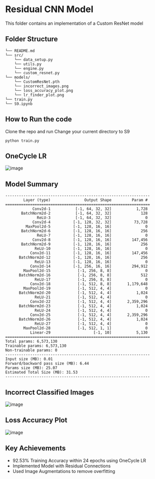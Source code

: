 # Residual CNN Model

This folder contains an implementation of a Custom ResNet model

## Folder Structure
```
└── README.md
└── src/
    └── data_setup.py
    └── utils.py
    └── engine.py
    └── custom_resnet.py
└── models/
    └── CustomResNet.pth
    └── incorrect_images.png
    └── loss_accuracy_plot.png
    └── lr_finder_plot.png
└── train.py
└── S9.ipynb
```

## How to Run the code
Clone the repo and run
Change your current directory to S9
```
python train.py
```

## OneCycle LR
![image](https://github.com/selvaraj-sembulingam/ERA-V1/assets/66372829/40bbedb3-33ed-491b-a0d4-0015d115590f)

## Model Summary

```
----------------------------------------------------------------
        Layer (type)               Output Shape         Param #
================================================================
            Conv2d-1           [-1, 64, 32, 32]           1,728
       BatchNorm2d-2           [-1, 64, 32, 32]             128
              ReLU-3           [-1, 64, 32, 32]               0
            Conv2d-4          [-1, 128, 32, 32]          73,728
         MaxPool2d-5          [-1, 128, 16, 16]               0
       BatchNorm2d-6          [-1, 128, 16, 16]             256
              ReLU-7          [-1, 128, 16, 16]               0
            Conv2d-8          [-1, 128, 16, 16]         147,456
       BatchNorm2d-9          [-1, 128, 16, 16]             256
             ReLU-10          [-1, 128, 16, 16]               0
           Conv2d-11          [-1, 128, 16, 16]         147,456
      BatchNorm2d-12          [-1, 128, 16, 16]             256
             ReLU-13          [-1, 128, 16, 16]               0
           Conv2d-14          [-1, 256, 16, 16]         294,912
        MaxPool2d-15            [-1, 256, 8, 8]               0
      BatchNorm2d-16            [-1, 256, 8, 8]             512
             ReLU-17            [-1, 256, 8, 8]               0
           Conv2d-18            [-1, 512, 8, 8]       1,179,648
        MaxPool2d-19            [-1, 512, 4, 4]               0
      BatchNorm2d-20            [-1, 512, 4, 4]           1,024
             ReLU-21            [-1, 512, 4, 4]               0
           Conv2d-22            [-1, 512, 4, 4]       2,359,296
      BatchNorm2d-23            [-1, 512, 4, 4]           1,024
             ReLU-24            [-1, 512, 4, 4]               0
           Conv2d-25            [-1, 512, 4, 4]       2,359,296
      BatchNorm2d-26            [-1, 512, 4, 4]           1,024
             ReLU-27            [-1, 512, 4, 4]               0
        MaxPool2d-28            [-1, 512, 1, 1]               0
           Linear-29                   [-1, 10]           5,130
================================================================
Total params: 6,573,130
Trainable params: 6,573,130
Non-trainable params: 0
----------------------------------------------------------------
Input size (MB): 0.01
Forward/backward pass size (MB): 6.44
Params size (MB): 25.07
Estimated Total Size (MB): 31.53
----------------------------------------------------------------
```

## Incorrect Classified Images

![image](https://github.com/selvaraj-sembulingam/ERA-V1/assets/66372829/519d7bbb-b96f-4a9d-a9c6-6d1e2103fc3c)


## Loss Accuracy Plot

![image](https://github.com/selvaraj-sembulingam/ERA-V1/assets/66372829/ebdff881-ebaf-40bd-bb1c-edcaa22c2431)



## Key Achievements
* 92.53% Training Accuracy within 24 epochs using OneCycle LR
* Implemented Model with Residual Connections
* Used Image Augmentations to remove overfitting

